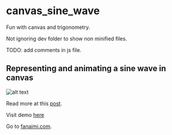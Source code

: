 # canvas_sine_wave
Fun with canvas and trigonometry.

Not ignoring dev folder to show non minified files.

TODO: add comments in js file.

## Representing and animating a sine wave in canvas

![alt text](http://www.fanaimi.com/blog/blog-content/uploads/2015/11/final-result.png "fanaimi - sine wave")

Read more at this [post](http://www.fanaimi.com/blog/canvas-trigonometry-waves-1-sine-wave/).

Visit demo [here](http://www.fanaimi.com/demos/canvas_sine_demo/)

Go to [fanaimi.com](http://www.fanaimi.com).

